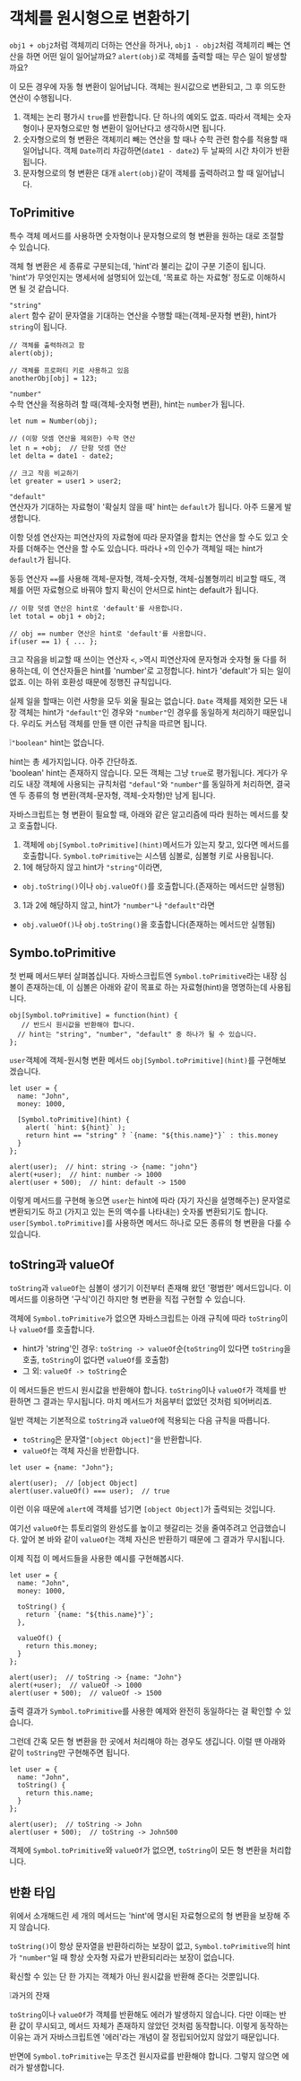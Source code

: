 # 객체를 원시형으로 변환하기
`obj1 + obj2`처럼 객체끼리 더하는 연산을 하거나, `obj1 - obj2`처럼 객체끼리 빼는 연산을 하면 어떤 일이 일어날까요? `alert(obj)`로 객체를 출력할 때는 무슨 일이 발생할까요?   
   
이 모든 경우에 자동 형 변환이 일어납니다. 객체는 원시값으로 변환되고, 그 후 의도한 연산이 수행됩니다.   

1. 객체는 논리 평가시 `true`를 반환합니다. 단 하나의 예외도 없죠. 따라서 객체는 숫자형이나 문자형으로만 형 변환이 일어난다고 생각하시면 됩니다.
2. 숫자형으로의 형 변환은 객체끼리 빼는 연산을 할 때나 수학 관련 함수를 적용할 때 일어납니다. 객체 `Date`끼리 차감하면(`date1 - date2`) 두 날짜의 시간 차이가 반환됩니다.
3. 문자형으로의 형 변환은 대개 `alert(obj)`같이 객체를 출력하려고 할 때 일어납니다.


## ToPrimitive
특수 객체 메서드를 사용하면 숫자형이나 문자형으로의 형 변환을 원하는 대로 조절할 수 있습니다.   
   
객체 형 변환은 세 종류로 구분되는데, 'hint'라 불리는 값이 구분 기준이 됩니다. 'hint'가 무엇인지는 명세서에 설명되어 있는데, '목표로 하는 자료형' 정도로 이해하시면 될 것 같습니다.   
   
`"string"`   
`alert` 함수 같이 문자열을 기대하는 연산을 수행할 때는(객체-문자형 변환), hint가 `string`이 됩니다.
```
// 객체를 출력하려고 함
alert(obj);

// 객체를 프로퍼티 키로 사용하고 있음
anotherObj[obj] = 123;
```
   
`"number"`   
수학 연산을 적용하려 할 때(객체-숫자형 변환), hint는 `number`가 됩니다.
```
let num = Number(obj);

// (이항 덧셈 연산을 제외한) 수학 연산
let n = +obj;  // 단항 덧셈 연산
let delta = date1 - date2;

// 크고 작음 비교하기
let greater = user1 > user2;
```
   
`"default"`   
연산자가 기대하는 자료형이 '확실치 않을 때' hint는 `default`가 됩니다. 아주 드물게 발생합니다.   
   
이항 덧셈 연산자는 피연산자의 자료형에 따라 문자열을 합치는 연산을 할 수도 있고 숫자를 더해주는 연산을 할 수도 있습니다. 따라나 `+`의 인수가 객체일 때는 hint가 `default`가 됩니다.   
   
동등 연산자 `==`를 사용해 객체-문자형, 객체-숫자형, 객체-심볼형끼리 비교할 때도, 객체를 어떤 자료형으로 바꿔야 할지 확신이 안서므로 hint는 default가 됩니다.   
```
// 이항 덧셈 연산은 hint로 'default'를 사용합니다.
let total = obj1 + obj2;

// obj == number 연산은 hint로 'default'를 사용합니다.
if(user == 1) { ... };
```
크고 작음을 비교할 때 쓰이는 연산자 `<`, `>`역시 피연산자에 문자형과 숫자형 둘 다를 허용하는데, 이 연산자들은 hint를 'number'로 고정합니다. hint가 'default'가 되는 일이 없죠. 이는 하위 호환성 때문에 정행진 규칙입니다.   
   
실제 일을 할때는 이런 사항을 모두 외울 필요는 없습니다. `Date` 객체를 제외한 모든 내장 객체는 hint가 `"default"`인 경우와 `"number"`인 경우를 동일하게 처리하기 때문입니다. 우리도 커스텀 객체를 만들 땐 이런 규칙을 따르면 됩니다.   
   
❕`"boolean"` hint는 없습니다.   
   
hint는 총 세가지입니다. 아주 간단하죠.   
'boolean' hint는 존재하지 않습니다. 모든 객체는 그냥 `true`로 평가됩니다. 게다가 우리도 내장 객체에 사용되는 규칙처럼 `"defaul"`와 `"number"`를 동일하게 처리하면, 결국엔 두 종류의 형 변환(객체-문자형, 객체-숫자형)만 남게 됩니다.   
   
자바스크립트는 형 변환이 필요할 때, 아래와 같은 알고리즘에 따라 원하는 메서드를 찾고 호출합니다.
1. 객체에 `obj[Symbol.toPrimitive](hint)`메서드가 있는지 찾고, 있다면 메서드를 호출합니다. `Symbol.toPrimitive`는 시스템 심볼로, 심볼형 키로 사용됩니다.
2. 1에 해당하지 않고 hint가 `"string"`이라면,
- `obj.toString()`이나 `obj.valueOf()`를 호출합니다.(존재하는 메서드만 실행됨)
3. 1과 2에 해당하지 않고, hint가 `"number"`나 `"default"`라면
- `obj.valueOf()`나 `obj.toString()`을 호출합니다(존재하는 메서드만 실행됨)


## Symbo.toPrimitive
첫 번째 메서드부터 살펴봅십니다. 자바스크립트엔 `Symbol.toPrimitive`라는 내장 심볼이 존재하는데, 이 심볼은 아래와 같이 목표로 하는 자료형(hint)을 명명하는데 사용됩니다.
```
obj[Symbol.toPrimitive] = function(hint) {
   // 반드시 원시값을 반환해야 합니다.
  // hint는 "string", "number", "default" 중 하나가 될 수 있습니다.
};
```
`user`객체에 객체-원시형 변환 메서드 `obj[Symbol.toPrimitive](hint)`를 구현해보겠습니다.
```
let user = {
  name: "John",
  money: 1000,
  
  [Symbol.toPrimitive](hint) {
    alert( `hint: ${hint}` );
    return hint == "string" ? `{name: "${this.name}"}` : this.money
  }
};

alert(user);  // hint: string -> {name: "john"}
alert(+user);  // hint: number -> 1000
alert(user + 500);  // hint: default -> 1500
```
이렇게 메서드를 구현해 놓으면 `user`는 hint에 따라 (자기 자신을 설명해주는) 문자열로 변환되기도 하고 (가지고 있는 돈의 액수를 나타내는) 숫자롤 변환되기도 합니다. `user[Symbol.toPrimitive]`를 사용하면 메서드 하나로 모든 종류의 형 변환을 다룰 수 있습니다.


## toString과 valueOf
`toString`과 `valueOf`는 심볼이 생기기 이전부터 존재해 왔던 '평범한' 메서드입니다. 이 메서드를 이용하면 '구식'이긴 하지만 형 변환을 직접 구현할 수 있습니다.   
   
객체에 `Symbol.toPrimitive`가 없으면 자바스크립트는 아래 규칙에 따라 `toString`이나 `valueOf`를 호출합니다.   
- hint가 'string'인 경우: `toString -> valueOf`순(`toString`이 있다면 `toString`을 호출, `toString`이 없다면 `valueOf`를 호출함)
- 그 외: `valueOf -> toString`순
   
이 메서드들은 반드시 원시값을 반환해야 합니다. `toString`이나 `valueOf`가 객체를 반환하면 그 결과는 무시됩니다. 마치 메서드가 처음부터 없었던 것처럼 되어버리죠.   
   
일반 객체는 기본적으로 `toString`과 `valueOf`에 적용되는 다음 규칙을 따릅니다.
- `toString`은 문자열`"[object Object]"`을 반환합니다.
- `valueOf`는 객체 자신을 반환합니다.
```
let user = {name: "John"};

alert(user);  // [object Object]
alert(user.valueOf() === user);  // true
```
이런 이유 때문에 `alert`에 객체를 넘기면 `[object Object]`가 출력되는 것입니다.   
   
여기선 `valueOf`는 튜토리얼의 완성도를 높이고 헷갈리는 것을 줄여주려고 언급했습니다. 앞어 본 바와 같이 `valueOf`는 객체 자신은 반환하기 때문에 그 결과가 무시됩니다.   
   
이제 직접 이 메서드들을 사용한 예시를 구현해봅시다.   
   
```
let user = {
  name: "John",
  money: 1000,

  toString() {
    return `{name: "${this.name}"}`;
  },

  valueOf() {
    return this.money;
  }
};

alert(user);  // toString -> {name: "John"}
alert(+user);  // valueOf -> 1000
alert(user + 500);  // valueOf -> 1500
```
출력 결과가 `Symbol.toPrimitive`를 사용한 예제와 완전히 동일하다는 걸 확인할 수 있습니다.   
   
그런데 간혹 모든 형 변환을 한 곳에서 처리해야 하는 경우도 생깁니다. 이럴 땐 아래와 같이 `toString`만 구현해주면 됩니다.
```
let user = {
  name: "John",
  toString() {
    return this.name;
  }
};

alert(user);  // toString -> John
alert(user + 500);  // toString -> John500
```
객체에 `Symbol.toPrimitive`와 `valueOf`가 없으면, `toString`이 모든 형 변환을 처리합니다.


## 반환 타입
위에서 소개해드린 세 개의 메서드는 'hint'에 명시된 자료형으로의 형 변환을 보장해 주지 않습니다.   
   
`toString()`이 항상 문자열을 반환하리하는 보장이 없고, `Symbol.toPrimitive`의 hint가 `"number"`일 때 항상 숫자형 자료가 반환되리라는 보장이 없습니다.   
   
확신할 수 있는 단 한 가지는 객체가 아닌 원시값을 반환해 준다는 것뿐입니다.   
   
❕과거의 잔재   
   
`toString`이나 `valueOf`가 객체를 반환해도 에러가 발생하지 않습니다. 다만 이때는 반환 값이 무시되고, 메서드 자체가 존재하지 않았던 것처럼 동작합니다. 이렇게 동작하는 이유는 과거 자바스크립트엔 '에러'라는 개념이 잘 정립되어있지 않았기 때문입니다.   
   
반면에 `Symbol.toPrimitive`는 무조건 원시자료를 반환해야 합니다. 그렇지 않으면 에러가 발생합니다.
